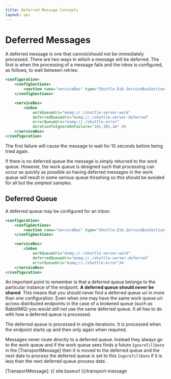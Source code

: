 ```yaml
---
title: Deferred Message Concepts
layout: api
---
```

# Deferred Messages

A deferred message is one that cannot/should not be immediately processed.  There are two ways in which a message will be deferred.  The first is when the processing of a message fails and the inbox is configured, as follows, to wait between retries:

~~~ xml
<configuration>
	<configSections>
		<section name="serviceBus" type="Shuttle.Esb.ServiceBusSection, Shuttle.Esb"/>
	</configSections>

	<serviceBus>
		<inbox 
			workQueueUri="msmq://./shuttle-server-work" 
			deferredQueueUri="msmq://./shuttle-server-deferred" 
			errorQueueUri="msmq://./shuttle-error"
			durationToIgnoreOnFailure="10s,30s,1m" />
	</serviceBus>
</configuration>
~~~

The first failure will cause the message to wait for 10 seconds before being tried again.

If there is no deferred queue the message is simply returned to the work queue.  However, the work queue is designed such that processing can occur as quickly as possible so having deferred messages in the work queue will result in some serious queue thrashing so this should be avoided for all but the simplest samples.

## Deferred Queue

A deferred queue may be configured for an inbox:

~~~ xml
<configuration>
	<configSections>
		<section name="serviceBus" type="Shuttle.Esb.ServiceBusSection, Shuttle.Esb"/>
	</configSections>

	<serviceBus>
		<inbox 
			workQueueUri="msmq://./shuttle-server-work" 
			deferredQueueUri="msmq://./shuttle-server-deferred" 
			errorQueueUri="msmq://./shuttle-error"/>
	</serviceBus>
</configuration>
~~~

An important point to remember is that a deferred queue belongs to the particular instance of the endpoint.  **A deferred queue should *never* be shared**.  This means that you should never find a deferred queue uri in more than one configuration.  Even when one may have the same work queue uri across distributed endpoints in the case of a brokered queue (such as RabbitMQ) you would *still not* use the same deferred queue.  It all has to do with how a deferred queue is processed.

The deferred queue is processed in single iterations.  It is processed when the endpoint starts up and then only again when required.

Messages never route directly to a deferred queue.  Instead they always go to the work queue and if the work queue sees finds a future `IgnoreTillDate` in the [TransportMessage] then it is moved to the deferred queue and the next date to process the deferred queue is set to this `IngoreTillDate` if it is less than the next deferred queue process date.

[TransportMessage]: {{ site.baseurl }}/transport-message
